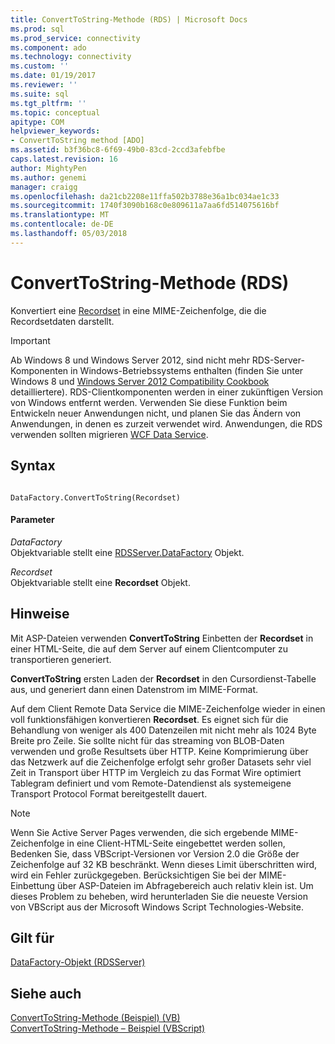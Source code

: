 ```yaml
---
title: ConvertToString-Methode (RDS) | Microsoft Docs
ms.prod: sql
ms.prod_service: connectivity
ms.component: ado
ms.technology: connectivity
ms.custom: ''
ms.date: 01/19/2017
ms.reviewer: ''
ms.suite: sql
ms.tgt_pltfrm: ''
ms.topic: conceptual
apitype: COM
helpviewer_keywords:
- ConvertToString method [ADO]
ms.assetid: b3f36bc8-6f69-49b0-83cd-2ccd3afebfbe
caps.latest.revision: 16
author: MightyPen
ms.author: genemi
manager: craigg
ms.openlocfilehash: da21cb2208e11ffa502b3788e36a1bc034ae1c33
ms.sourcegitcommit: 1740f3090b168c0e809611a7aa6fd514075616bf
ms.translationtype: MT
ms.contentlocale: de-DE
ms.lasthandoff: 05/03/2018
---
```

# <a name="converttostring-method-rds"></a>ConvertToString-Methode (RDS)
Konvertiert eine [Recordset](../../../ado/reference/ado-api/recordset-object-ado.md) in eine MIME-Zeichenfolge, die die Recordsetdaten darstellt.  
  
> [!IMPORTANT]
>  Ab Windows 8 und Windows Server 2012, sind nicht mehr RDS-Server-Komponenten in Windows-Betriebssystems enthalten (finden Sie unter Windows 8 und [Windows Server 2012 Compatibility Cookbook](https://www.microsoft.com/en-us/download/details.aspx?id=27416) detailliertere). RDS-Clientkomponenten werden in einer zukünftigen Version von Windows entfernt werden. Verwenden Sie diese Funktion beim Entwickeln neuer Anwendungen nicht, und planen Sie das Ändern von Anwendungen, in denen es zurzeit verwendet wird. Anwendungen, die RDS verwenden sollten migrieren [WCF Data Service](http://go.microsoft.com/fwlink/?LinkId=199565).  
  
## <a name="syntax"></a>Syntax  
  
```  
  
DataFactory.ConvertToString(Recordset)  
```  
  
#### <a name="parameters"></a>Parameter  
 *DataFactory*  
 Objektvariable stellt eine [RDSServer.DataFactory](../../../ado/reference/rds-api/datafactory-object-rdsserver.md) Objekt.  
  
 *Recordset*  
 Objektvariable stellt eine **Recordset** Objekt.  
  
## <a name="remarks"></a>Hinweise  
 Mit ASP-Dateien verwenden **ConvertToString** Einbetten der **Recordset** in einer HTML-Seite, die auf dem Server auf einem Clientcomputer zu transportieren generiert.  
  
 **ConvertToString** ersten Laden der **Recordset** in den Cursordienst-Tabelle aus, und generiert dann einen Datenstrom im MIME-Format.  
  
 Auf dem Client Remote Data Service die MIME-Zeichenfolge wieder in einen voll funktionsfähigen konvertieren **Recordset**. Es eignet sich für die Behandlung von weniger als 400 Datenzeilen mit nicht mehr als 1024 Byte Breite pro Zeile. Sie sollte nicht für das streaming von BLOB-Daten verwenden und große Resultsets über HTTP. Keine Komprimierung über das Netzwerk auf die Zeichenfolge erfolgt sehr großer Datasets sehr viel Zeit in Transport über HTTP im Vergleich zu das Format Wire optimiert Tablegram definiert und vom Remote-Datendienst als systemeigene Transport Protocol Format bereitgestellt dauert.  
  
> [!NOTE]
>  Wenn Sie Active Server Pages verwenden, die sich ergebende MIME-Zeichenfolge in eine Client-HTML-Seite eingebettet werden sollen, Bedenken Sie, dass VBScript-Versionen vor Version 2.0 die Größe der Zeichenfolge auf 32 KB beschränkt. Wenn dieses Limit überschritten wird, wird ein Fehler zurückgegeben. Berücksichtigen Sie bei der MIME-Einbettung über ASP-Dateien im Abfragebereich auch relativ klein ist. Um dieses Problem zu beheben, wird herunterladen Sie die neueste Version von VBScript aus der Microsoft Windows Script Technologies-Website.  
  
## <a name="applies-to"></a>Gilt für  
 [DataFactory-Objekt (RDSServer)](../../../ado/reference/rds-api/datafactory-object-rdsserver.md)  
  
## <a name="see-also"></a>Siehe auch  
 [ConvertToString-Methode (Beispiel) (VB)](../../../ado/reference/ado-api/converttostring-method-example-vb.md)   
 [ConvertToString-Methode – Beispiel (VBScript)](../../../ado/reference/rds-api/converttostring-method-example-vbscript.md)


